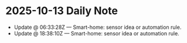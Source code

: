 # 2025-10-13 Daily Note

- Update @ 06:33:28Z — Smart-home: sensor idea or automation rule.
- Update @ 18:38:10Z — Smart-home: sensor idea or automation rule.
